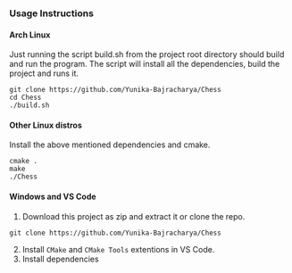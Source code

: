 ### Usage Instructions

#### Arch Linux
Just running the script build.sh from the project root directory should build and run the program.
The script will install all the dependencies, build the project and runs it.
```
git clone https://github.com/Yunika-Bajracharya/Chess
cd Chess
./build.sh
```

#### Other Linux distros
Install the above mentioned dependencies and cmake.
``` 
cmake .
make
./Chess
```

#### Windows and VS Code
1. Download this project as zip and extract it or clone the repo.
```
git clone https://github.com/Yunika-Bajracharya/Chess
```
2. Install `CMake` and `CMake Tools` extentions in VS Code.
3. Install dependencies